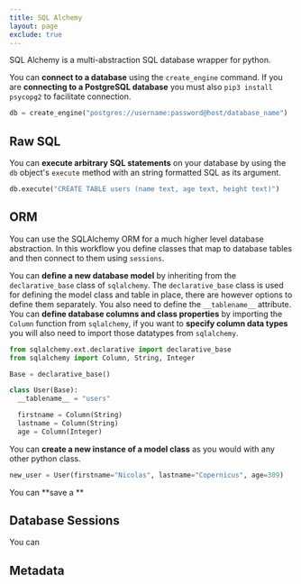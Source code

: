 ```yaml
---
title: SQL Alchemy
layout: page
exclude: true
---
```


SQL Alchemy is a multi-abstraction SQL database wrapper for python.

You can **connect to a database** using the `create_engine` command. If you are **connecting to a PostgreSQL database** you must also `pip3 install psycopg2` to facilitate connection.
```py
db = create_engine("postgres://username:password@host/database_name")
```

## Raw SQL

You can **execute arbitrary SQL statements** on your database by using the `db` object's `execute` method with an string formatted SQL as its argument.
```py
db.execute("CREATE TABLE users (name text, age text, height text)")
```

## ORM

You can use the SQLAlchemy ORM for a much higher level database abstraction. In this workflow you define classes that map to database tables and then connect to them using `sessions`. 

You can **define a new database model** by inheriting from the `declarative_base` class of `sqlalchemy`. The `declarative_base` class is used for defining the model class and table in place, there are however options to define them separately. You also need to define the `__tablename__` attribute. You can **define database columns and class properties** by importing the `Column` function from `sqlalchemy`, if you want to **specify column data types** you will also need to import those datatypes from `sqlalchemy`.
```py
from sqlalchemy.ext.declarative import declarative_base
from sqlalchemy import Column, String, Integer

Base = declarative_base()

class User(Base):
  __tablename__ = "users"

  firstname = Column(String)
  lastname = Column(String)
  age = Column(Integer)
```

You can **create a new instance of a model class** as you would with any other python class.
```py
new_user = User(firstname="Nicolas", lastname="Copernicus", age=309)
```

You can **save a **

## Database Sessions

You can 

## Metadata




<!--stackedit_data:
eyJoaXN0b3J5IjpbLTc0MTE1NTc5NCwtMjc0ODY4MTc0LDE5Mz
M5OTg0NDcsLTgxMzcxNzUxNywtMTA5NDUwNTIwOCwtMTQzNTQ5
OTAzNV19
-->
